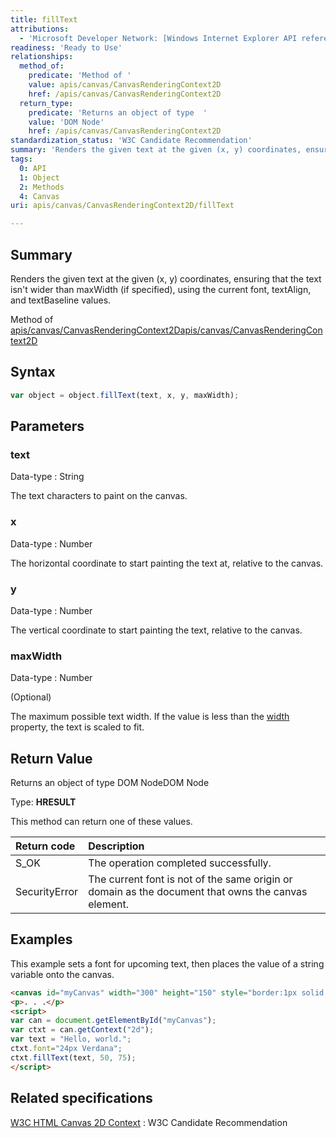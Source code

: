 ```yaml
---
title: fillText
attributions:
  - 'Microsoft Developer Network: [Windows Internet Explorer API reference Article](http://msdn.microsoft.com/en-us/library/ie/hh828809%28v=vs.85%29.aspx)'
readiness: 'Ready to Use'
relationships:
  method_of:
    predicate: 'Method of '
    value: apis/canvas/CanvasRenderingContext2D
    href: /apis/canvas/CanvasRenderingContext2D
  return_type:
    predicate: 'Returns an object of type  '
    value: 'DOM Node'
    href: /apis/canvas/CanvasRenderingContext2D
standardization_status: 'W3C Candidate Recommendation'
summary: 'Renders the given text at the given (x, y) coordinates, ensuring that the text isn''t wider than maxWidth (if specified), using the current font, textAlign, and textBaseline values.'
tags:
  0: API
  1: Object
  2: Methods
  4: Canvas
uri: apis/canvas/CanvasRenderingContext2D/fillText

---
```

## Summary

Renders the given text at the given (x, y) coordinates, ensuring that the text isn't wider than maxWidth (if specified), using the current font, textAlign, and textBaseline values.

Method of [apis/canvas/CanvasRenderingContext2D](/apis/canvas/CanvasRenderingContext2D)[apis/canvas/CanvasRenderingContext2D](/apis/canvas/CanvasRenderingContext2D)

## Syntax

``` js
var object = object.fillText(text, x, y, maxWidth);
```

## Parameters

### text

 Data-type
:   String

 The text characters to paint on the canvas.

### x

 Data-type
:   Number

 The horizontal coordinate to start painting the text at, relative to the canvas.

### y

 Data-type
:   Number

 The vertical coordinate to start painting the text, relative to the canvas.

### maxWidth

 Data-type
:   Number

(Optional)

The maximum possible text width. If the value is less than the [width](/apis/canvas/TextMetrics/width) property, the text is scaled to fit.

## Return Value

Returns an object of type DOM NodeDOM Node

Type: **HRESULT**

This method can return one of these values.

|Return code|Description|
|:----------|:----------|
|S\_OK|The operation completed successfully.|
|SecurityError|The current font is not of the same origin or domain as the document that owns the canvas element.|

## Examples

This example sets a font for upcoming text, then places the value of a string variable onto the canvas.

``` html
<canvas id="myCanvas" width="300" height="150" style="border:1px solid blue;"></canvas>
<p>. . .</p>
<script>
var can = document.getElementById("myCanvas");
var ctxt = can.getContext("2d");
var text = "Hello, world.";
ctxt.font="24px Verdana";
ctxt.fillText(text, 50, 75);
</script>
```

## Related specifications

[W3C HTML Canvas 2D Context](http://www.w3.org/TR/2dcontext/)
:   W3C Candidate Recommendation
